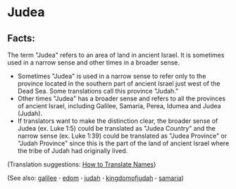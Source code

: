 # Judea #

## Facts: ##

The term "Judea" refers to an area of land in ancient Israel. It is sometimes used in a narrow sense and other times in a broader sense.

 * Sometimes "Judea" is used in a narrow sense to refer only to the province located in the southern part of ancient Israel just west of the Dead Sea. Some translations call this province "Judah."
 * Other times "Judea" has a broader sense and refers to all the provinces of ancient Israel, including Galilee, Samaria, Perea, Idumea and Judea (Judah).
 * If translators want to make the distinction clear, the broader sense of Judea (ex. Luke 1:5) could be translated as "Judea Country" and the narrow sense (ex. Luke 1:39) could be translated as "Judea Province" or "Judah Province" since this is the part of the land of ancient Israel where the tribe of Judah had originally lived.

(Translation suggestions: [How to Translate Names](https://git.door43.org/Door43/en-ta-translate-vol1/src/master/content/translate_names.md))

(See also: [galilee](../other/galilee.md) **·** [edom](../other/edom.md) **·** [judah](../other/judah.md) **·** [kingdomofjudah](../other/kingdomofjudah.md) **·** [samaria](../other/samaria.md))

